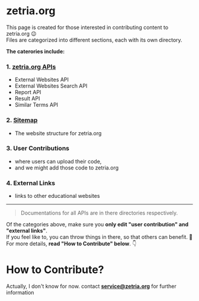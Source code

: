 # zetria.org

This page is created for those interested in contributing content to zetria.org 😉  
Files are categorized into different sections, each with its own directory.  
  
**The caterories include:**  
### 1. [zetria.org APIs](./api)
   - External Websites API
   - External Websites Search API
   - Report API
   - Result API
   - Similar Terms API
### 2. [Sitemap](./sitemap)
   - The website structure for zetria.org
### 3. User Contributions
   - where users can upload their code,
   - and we might add those code to zetria.org
### 4. External Links
   - links to other educational websites
  
_________
> Documentations for all APIs are in there directories respectively.  
  
Of the categories above, make sure you **only edit "user contribution" and "external links"**.  
If you feel like to, you can throw things in there, so that others can benefit. 🌹  
For more details, **read "How to Contribute" below**. 👇

# How to Contribute?

Actually, I don't know for now. contact **service@zetria.org** for further information

